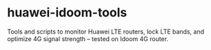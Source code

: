 # huawei-idoom-tools
Tools and scripts to monitor Huawei LTE routers, lock LTE bands, and optimize 4G signal strength – tested on Idoom 4G router.
